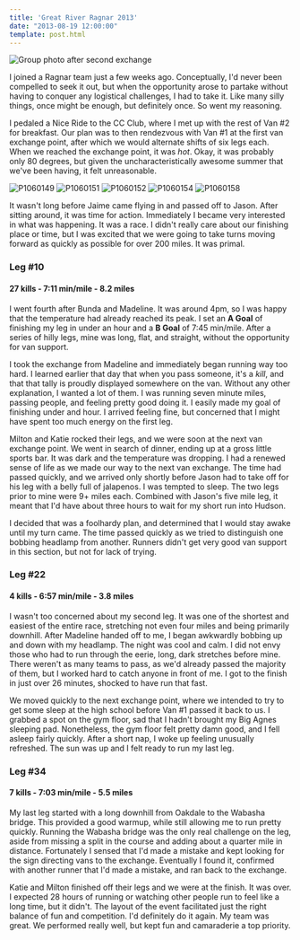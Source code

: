 ```yaml
---
title: 'Great River Ragnar 2013'
date: "2013-08-19 12:00:00"
template: post.html
---
```


![Group photo after second exchange](http://f.slowtheory.com/25499667.3d5c3c46.1024.jpg "Group photo after second exchange")

I joined a Ragnar team just a few weeks ago. Conceptually, I'd never been compelled to seek it out, but when the opportunity arose to partake without having to conquer any logistical challenges, I had to take it. Like many silly things, once might be enough, but definitely once. So went my reasoning.

I pedaled a Nice Ride to the CC Club, where I met up with the rest of Van #2 for breakfast. Our plan was to then rendezvous with Van #1 at the first van exchange point, after which we would alternate shifts of six legs each. When we reached the exchange point, it was *hot*. Okay, it was probably only 80 degrees, but given the uncharacteristically awesome summer that we've been having, it felt unreasonable.

![P1060149](http://f.slowtheory.com/25499261.d64bc37d.240.jpg "P1060149") ![P1060151](http://f.slowtheory.com/25499271.d0148884.240.jpg "P1060151") ![P1060152](http://f.slowtheory.com/25499273.9b8d3d17.240.jpg "P1060152") ![P1060154](http://f.slowtheory.com/25499279.50c6a1b0.240.jpg "P1060154") ![P1060158](http://f.slowtheory.com/25499313.b0637959.240.jpg "P1060158") 

It wasn't long before Jaime came flying in and passed off to Jason. After sitting around, it was time for action. Immediately I became very interested in what was happening. It was a race. I didn't really care about our finishing place or time, but I was excited that we were going to take turns moving forward as quickly as possible for over 200 miles. It was primal.

### Leg #10

#### 27 kills - 7:11 min/mile - 8.2 miles

I went fourth after Bunda and Madeline. It was around 4pm, so I was happy that the temperature had already reached its peak. I set an **A Goal** of finishing my leg in under an hour and a **B Goal** of 7:45 min/mile. After a series of hilly legs, mine was long, flat, and straight, without the opportunity for van support.

I took the exchange from Madeline and immediately began running way too hard. I learned earlier that day that when you pass someone, it's a *kill*, and that that tally is proudly displayed somewhere on the van. Without any other explanation, I wanted a lot of them. I was running seven minute miles, passing people, and feeling pretty good doing it. I easily made my goal of finishing under and hour. I arrived feeling fine, but concerned that I might have spent too much energy on the first leg.

Milton and Katie rocked their legs, and we were soon at the next van exchange point. We went in search of dinner, ending up at a gross little sports bar. It was dark and the temperature was dropping. I had a renewed sense of life as we made our way to the next van exchange. The time had passed quickly, and we arrived only shortly before Jason had to take off for his leg with a belly full of jalapenos. I was tempted to sleep. The two legs prior to mine were 9+ miles each. Combined with Jason's five mile leg, it meant that I'd have about three hours to wait for my short run into Hudson.

I decided that was a foolhardy plan, and determined that I would stay awake until my turn came. The time passed quickly as we tried to distinguish one bobbing headlamp from another. Runners didn't get very good van support in this section, but not for lack of trying.

### Leg #22

#### 4 kills - 6:57 min/mile - 3.8 miles

I wasn't too concerned about my second leg. It was one of the shortest and easiest of the entire race, stretching not even four miles and being primarily downhill. After Madeline handed off to me, I began awkwardly bobbing up and down with my headlamp. The night was cool and calm. I did not envy those who had to run through the eerie, long, dark stretches before mine. There weren't as many teams to pass, as we'd already passed the majority of them, but I worked hard to catch anyone in front of me. I got to the finish in just over 26 minutes, shocked to have run that fast.

We moved quickly to the next exchange point, where we intended to try to get some sleep at the high school before Van #1 passed it back to us. I grabbed a spot on the gym floor, sad that I hadn't brought my Big Agnes sleeping pad. Nonetheless, the gym floor felt pretty damn good, and I fell asleep fairly quickly. After a short nap, I woke up feeling unusually refreshed. The sun was up and I felt ready to run my last leg.

### Leg #34

#### 7 kills - 7:03 min/mile - 5.5 miles

My last leg started with a long downhill from Oakdale to the Wabasha bridge. This provided a good warmup, while still allowing me to run pretty quickly. Running the Wabasha bridge was the only real challenge on the leg, aside from missing a split in the course and adding about a quarter mile in distance. Fortunately I sensed that I'd made a mistake and kept looking for the sign directing vans to the exchange. Eventually I found it, confirmed with another runner that I'd made a mistake, and ran back to the exchange.

Katie and Milton finished off their legs and we were at the finish. It was over. I expected 28 hours of running or watching other people run to feel like a long time, but it didn't. The layout of the event facilitated just the right balance of fun and competition. I'd definitely do it again. My team was great. We performed really well, but kept fun and camaraderie a top priority.